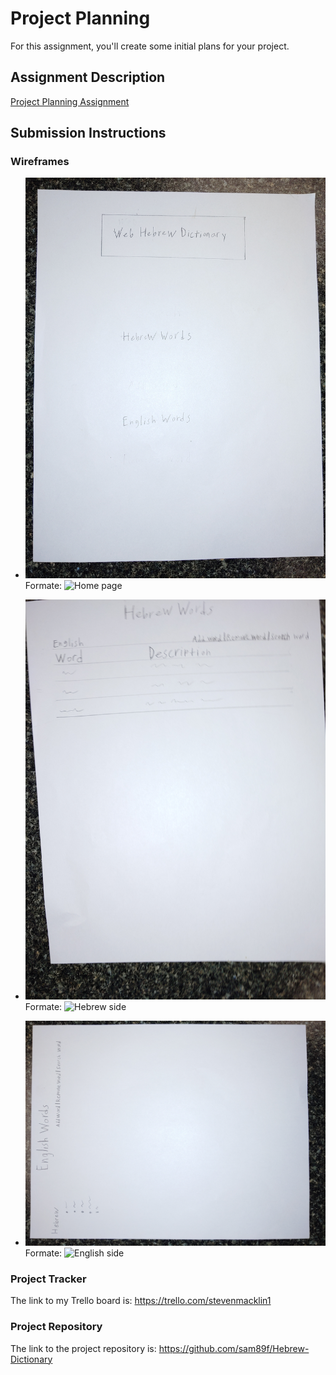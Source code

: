 # Project Planning
For this assignment, you'll create some initial plans for your project.

## Assignment Description
[Project Planning Assignment](https://education.launchcode.org/liftoff/modules/assignments/project-planning)

## Submission Instructions

### Wireframes

* ![Home page](https://github.com/sam89f/liftoff-assignments/blob/master/20191026_002948.jpg)
Formate: ![Home page](url)

* ![Hebrew side](https://github.com/sam89f/liftoff-assignments/blob/master/20191026_003019.jpg)
Formate: ![Hebrew side](url)

* ![English side](https://github.com/sam89f/liftoff-assignments/blob/master/20191026_003045.jpg)
Formate: ![English side](url)

### Project Tracker

The link to my Trello board is: https://trello.com/stevenmacklin1

### Project Repository

The link to the project repository is: https://github.com/sam89f/Hebrew-Dictionary
